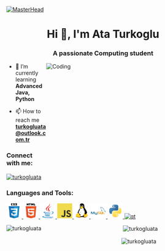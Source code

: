 [![MasterHead](https://rerouting.ca/wp-content/uploads/2021/03/Simple-Technology-LinkedIn-Banner.png)](https://github.com/TurkogluAta/)
<h1 align="center">Hi 👋, I'm Ata Turkoglu</h1>
<h3 align="center">A passionate Computing student</h3>
<img align="right" alt="Coding" width="400" height="250" src="https://media.tenor.com/IvyuPtEfzhoAAAAC/matrix.gif">

- 🌱 I’m currently learning **Advanced Java, Python**

- 📫 How to reach me **turkogluata@outlook.com.tr**

<h3 align="left">Connect with me:</h3>
<p align="left">
<a href="https://linkedin.com/in/turkogluata" target="blank"><img align="center" src="https://raw.githubusercontent.com/rahuldkjain/github-profile-readme-generator/master/src/images/icons/Social/linked-in-alt.svg" alt="turkogluata" height="30" width="40" /></a>
</p>

<h3 align="left">Languages and Tools:</h3>
<p align="left"> <a href="https://www.w3schools.com/css/" target="_blank" rel="noreferrer"> <img src="https://raw.githubusercontent.com/devicons/devicon/master/icons/css3/css3-original-wordmark.svg" alt="css3" width="40" height="40"/> </a> <a href="https://www.w3.org/html/" target="_blank" rel="noreferrer"> <img src="https://raw.githubusercontent.com/devicons/devicon/master/icons/html5/html5-original-wordmark.svg" alt="html5" width="40" height="40"/> </a> <a href="https://www.java.com" target="_blank" rel="noreferrer"> <img src="https://raw.githubusercontent.com/devicons/devicon/master/icons/java/java-original.svg" alt="java" width="40" height="40"/> </a> <a href="https://developer.mozilla.org/en-US/docs/Web/JavaScript" target="_blank" rel="noreferrer"> <img src="https://raw.githubusercontent.com/devicons/devicon/master/icons/javascript/javascript-original.svg" alt="javascript" width="40" height="40"/> </a> <a href="https://www.linux.org/" target="_blank" rel="noreferrer"> <img src="https://raw.githubusercontent.com/devicons/devicon/master/icons/linux/linux-original.svg" alt="linux" width="40" height="40"/> </a> <a href="https://www.mysql.com/" target="_blank" rel="noreferrer"> <img src="https://raw.githubusercontent.com/devicons/devicon/master/icons/mysql/mysql-original-wordmark.svg" alt="mysql" width="40" height="40"/> </a> <a href="https://www.python.org" target="_blank" rel="noreferrer"> <img src="https://raw.githubusercontent.com/devicons/devicon/master/icons/python/python-original.svg" alt="python" width="40" height="40"/> </a> <a href="https://www.qt.io/" target="_blank" rel="noreferrer"> <img src="https://upload.wikimedia.org/wikipedia/commons/0/0b/Qt_logo_2016.svg" alt="qt" width="40" height="40"/> </a> </p>

<p><img align="left" width="300" height="150" src="https://github-readme-stats.vercel.app/api/top-langs?username=turkogluata&show_icons=true&locale=en&layout=compact" alt="turkogluata" /></p>

<p>&nbsp;<img align="center" width="300" height="150" src="https://github-readme-stats.vercel.app/api?username=turkogluata&show_icons=true&locale=en" alt="turkogluata" /></p>

<p><img align="center" src="https://github-readme-streak-stats.herokuapp.com/?user=turkogluata&" alt="turkogluata" /></p>

